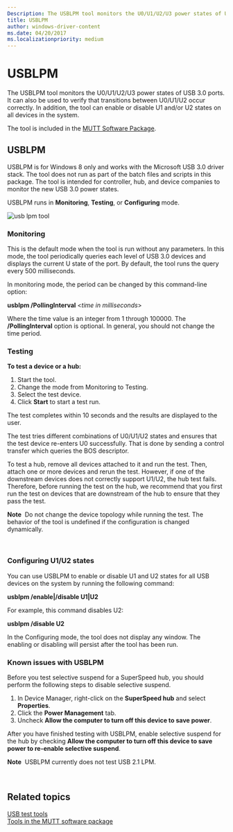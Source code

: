 ```yaml
---
Description: The USBLPM tool monitors the U0/U1/U2/U3 power states of USB 3.0 ports. 
title: USBLPM
author: windows-driver-content
ms.date: 04/20/2017
ms.localizationpriority: medium
---
```


# USBLPM


The USBLPM tool monitors the U0/U1/U2/U3 power states of USB 3.0 ports. It can also be used to verify that transitions between U0/U1/U2 occur correctly. In addition, the tool can enable or disable U1 and/or U2 states on all devices in the system.

The tool is included in the [MUTT Software Package](https://msdn.microsoft.com/windows/hardware/jj590752).

## USBLPM


USBLPM is for Windows 8 only and works with the Microsoft USB 3.0 driver stack. The tool does not run as part of the batch files and scripts in this package. The tool is intended for controller, hub, and device companies to monitor the new USB 3.0 power states.

USBLPM runs in **Monitoring**, **Testing**, or **Configuring** mode.

![usb lpm tool](images/fig10-usb-lpm-tool.png)

### Monitoring

This is the default mode when the tool is run without any parameters. In this mode, the tool periodically queries each level of USB 3.0 devices and displays the current U state of the port. By default, the tool runs the query every 500 milliseconds.

In monitoring mode, the period can be changed by this command-line option:

**usblpm /PollingInterval** &lt;*time in milliseconds*&gt;

Where the time value is an integer from 1 through 100000. The **/PollingInterval** option is optional. In general, you should not change the time period.

### Testing

**To test a device or a hub:**

1.  Start the tool.
2.  Change the mode from Monitoring to Testing.
3.  Select the test device.
4.  Click **Start** to start a test run.

The test completes within 10 seconds and the results are displayed to the user.

The test tries different combinations of U0/U1/U2 states and ensures that the test device re-enters U0 successfully. That is done by sending a control transfer which queries the BOS descriptor.

To test a hub, remove all devices attached to it and run the test. Then, attach one or more devices and rerun the test. However, if one of the downstream devices does not correctly support U1/U2, the hub test fails. Therefore, before running the test on the hub, we recommend that you first run the test on devices that are downstream of the hub to ensure that they pass the test.

**Note**  Do not change the device topology while running the test. The behavior of the tool is undefined if the configuration is changed dynamically.

 

### Configuring U1/U2 states

You can use USBLPM to enable or disable U1 and U2 states for all USB devices on the system by running the following command:

**usblpm /enable|/disable U1|U2**

For example, this command disables U2:

**usblpm /disable U2**

In the Configuring mode, the tool does not display any window. The enabling or disabling will persist after the tool has been run.

### Known issues with USBLPM

Before you test selective suspend for a SuperSpeed hub, you should perform the following steps to disable selective suspend.

1.  In Device Manager, right-click on the **SuperSpeed hub** and select **Properties**.
2.  Click the **Power Management** tab.
3.  Uncheck **Allow the computer to turn off this device to save power**.

After you have finished testing with USBLPM, enable selective suspend for the hub by checking **Allow the computer to turn off this device to save power to re-enable selective suspend**.

**Note**  USBLPM currently does not test USB 2.1 LPM.

 

## Related topics
[USB test tools](usb-test-tools.md)  
[Tools in the MUTT software package](mutt-software-package.md)  



